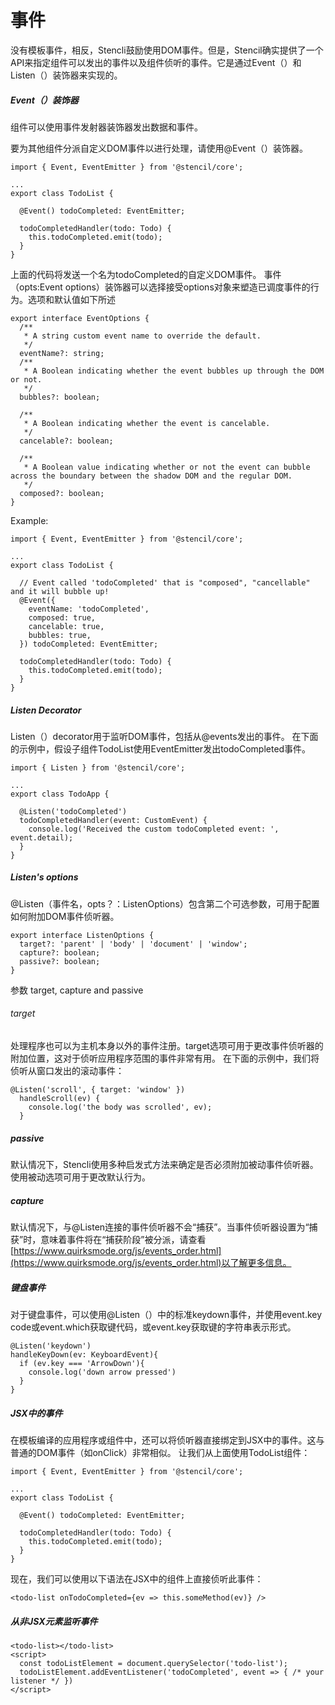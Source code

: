 # 事件
没有模板事件，相反，Stencli鼓励使用DOM事件。但是，Stencil确实提供了一个API来指定组件可以发出的事件以及组件侦听的事件。它是通过Event（）和Listen（）装饰器来实现的。
##### Event（）装饰器
组件可以使用事件发射器装饰器发出数据和事件。

要为其他组件分派自定义DOM事件以进行处理，请使用@Event（）装饰器。
```
import { Event, EventEmitter } from '@stencil/core';

...
export class TodoList {

  @Event() todoCompleted: EventEmitter;

  todoCompletedHandler(todo: Todo) {
    this.todoCompleted.emit(todo);
  }
}
```
上面的代码将发送一个名为todoCompleted的自定义DOM事件。
事件（opts:Event options）装饰器可以选择接受options对象来塑造已调度事件的行为。选项和默认值如下所述
```
export interface EventOptions {
  /**
   * A string custom event name to override the default.
   */
  eventName?: string;
  /**
   * A Boolean indicating whether the event bubbles up through the DOM or not.
   */
  bubbles?: boolean;

  /**
   * A Boolean indicating whether the event is cancelable.
   */
  cancelable?: boolean;

  /**
   * A Boolean value indicating whether or not the event can bubble across the boundary between the shadow DOM and the regular DOM.
   */
  composed?: boolean;
}
```
Example:
```
import { Event, EventEmitter } from '@stencil/core';

...
export class TodoList {

  // Event called 'todoCompleted' that is "composed", "cancellable" and it will bubble up!
  @Event({
    eventName: 'todoCompleted',
    composed: true,
    cancelable: true,
    bubbles: true,
  }) todoCompleted: EventEmitter;

  todoCompletedHandler(todo: Todo) {
    this.todoCompleted.emit(todo);
  }
}
```
##### Listen Decorator
Listen（）decorator用于监听DOM事件，包括从@events发出的事件。
在下面的示例中，假设子组件TodoList使用EventEmitter发出todoCompleted事件。
```
import { Listen } from '@stencil/core';

...
export class TodoApp {

  @Listen('todoCompleted')
  todoCompletedHandler(event: CustomEvent) {
    console.log('Received the custom todoCompleted event: ', event.detail);
  }
}
```
##### Listen's options
@Listen（事件名，opts？：ListenOptions）包含第二个可选参数，可用于配置如何附加DOM事件侦听器。
```
export interface ListenOptions {
  target?: 'parent' | 'body' | 'document' | 'window';
  capture?: boolean;
  passive?: boolean;
}
```
参数 target, capture and passive
###### target
处理程序也可以为主机本身以外的事件注册。target选项可用于更改事件侦听器的附加位置，这对于侦听应用程序范围的事件非常有用。
在下面的示例中，我们将侦听从窗口发出的滚动事件：
```
@Listen('scroll', { target: 'window' })
  handleScroll(ev) {
    console.log('the body was scrolled', ev);
  }
```
##### passive 
默认情况下，Stencli使用多种启发式方法来确定是否必须附加被动事件侦听器。使用被动选项可用于更改默认行为。
##### capture
默认情况下，与@Listen连接的事件侦听器不会“捕获”。当事件侦听器设置为“捕获”时，意味着事件将在“捕获阶段”被分派，请查看[https://www.quirksmode.org/js/events_order.html](https://www.quirksmode.org/js/events_order.html)以了解更多信息。
##### 键盘事件
对于键盘事件，可以使用@Listen（）中的标准keydown事件，并使用event.key code或event.which获取键代码，或event.key获取键的字符串表示形式。
```
@Listen('keydown')
handleKeyDown(ev: KeyboardEvent){
  if (ev.key === 'ArrowDown'){
    console.log('down arrow pressed')
  }
}
```
#####  JSX中的事件
在模板编译的应用程序或组件中，还可以将侦听器直接绑定到JSX中的事件。这与普通的DOM事件（如onClick）非常相似。
让我们从上面使用TodoList组件：
```
import { Event, EventEmitter } from '@stencil/core';

...
export class TodoList {

  @Event() todoCompleted: EventEmitter;

  todoCompletedHandler(todo: Todo) {
    this.todoCompleted.emit(todo);
  }
}
```
现在，我们可以使用以下语法在JSX中的组件上直接侦听此事件：
```
<todo-list onTodoCompleted={ev => this.someMethod(ev)} />
```
##### 从非JSX元素监听事件
```
<todo-list></todo-list>
<script>
  const todoListElement = document.querySelector('todo-list');
  todoListElement.addEventListener('todoCompleted', event => { /* your listener */ })
</script>
```